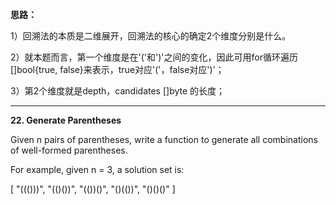 <B>思路：</B>

  1）回溯法的本质是二维展开，回溯法的核心的确定2个维度分别是什么。

  2）就本题而言，第一个维度是在'('和')'之间的变化，因此可用for循环遍历[]bool{true, false}来表示，true对应'('，false对应')'；

  3）第2个维度就是depth，candidates []byte 的长度；




---------------------------------------------------------------------------------------------------------------------
<B>22. Generate Parentheses</B>

  Given n pairs of parentheses, write a function to generate all combinations of well-formed parentheses.

  For example, given n = 3, a solution set is:

  [
    "((()))",
    "(()())",
    "(())()",
    "()(())",
    "()()()"
  ]
